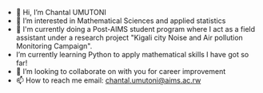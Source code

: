 - 👋 Hi, I’m Chantal UMUTONI
- 👀 I’m interested in Mathematical Sciences and applied statistics
- 🌱 I'm currently doing a Post-AIMS student program where I act as a field assistant under a research project "Kigali city Noise and Air pollution Monitoring Campaign".
- I’m currently learning Python to apply mathematical skills I have got so far!
- 💞️ I’m looking to collaborate on with you for career improvement 
- 📫 How to reach me email: chantal.umutoni@aims.ac.rw

<!---
Chantal1umutoni/Chantal1umutoni is a ✨ special ✨ repository because its `README.md` (this file) appears on your GitHub profile.
You can click the Preview link to take a look at your changes.
--->
